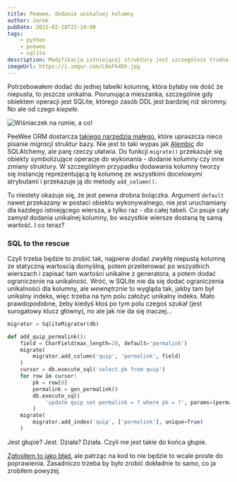 ```yaml
---
title: Peewee, dodanie unikalnej kolumny
author: Jarek
pubDate: 2021-02-18T22:19:00
tags:
    - python
    - peewee
    - sqlite
description: Modyfikacja istniejącej struktury jest szczególnie trudna wtedy, gdy trzeba dodać kolumnę, która podlega ograniczeniom. Czsem trzeba naprawdę dużo kombinować.
imageUrl: https://i.imgur.com/LHaFk4Dh.jpg
---
```


Potrzebowałem dodać do jednej tabelki kolumnę, która byłaby nie dość że niepusta, to jeszcze unikalna. Piorunująca mieszanka, szczególnie gdy obiektem operacji jest SQLite, którego zasób DDL jest bardziej niż skromny. No ale od czego _kiepełe_.

![Wiśniaczek na rumie, a co!](https://i.imgur.com/LHaFk4Dh.jpg)

PeeWee ORM dostarcza [takiego narzędzia małego](http://docs.peewee-orm.com/en/latest/peewee/playhouse.html#migrate), które upraszcza nieco pisanie _migracji_ struktur bazy. Nie jest to taki wypas jak [Alembic](https://alembic.sqlalchemy.org/) do SQLAlchemy, ale parę rzeczy ułatwia. Do funkcji `migrate()` przekazuje się obiekty symbolizujące operacje do wykonania - dodanie kolumny czy inne zmiany struktury. W szczególnym przypadku dodawania kolumny tworzy się instancję reprezentującą tę kolumnę ze wszystkimi docelowymi atrybutami i przekazuje ją do metody `add_column()`.

Tu niestety okazuje się, że jest pewna drobna bolączka. Argument `default` nawet przekazany w postaci obiektu wykonywalnego, nie jest uruchamiany dla każdego istniejącego wiersza, a tylko raz - dla całej tabeli. Co psuje cały zamysł dodania unikalnej kolumny, bo wszystkie wiersze dostaną tę samą wartość. I co teraz?

### SQL to the rescue

Czyli trzeba będzie to zrobić tak, najpierw dodać _zwykłą_ niepustą kolumnę ze statyczną wartoscią domyślną, potem przeiterować po wszystkich wierszach i zapisać tam wartości unikalne z generatora, a potem dodać ograniczenie na unikalność. Wróć, w SQLite nie da się dodać ograniczenia unikalności dla kolumny, ale _wewnętrznie_ to wygląda tak, jakby tam był unikalny indeks, więc trzeba na tym polu założyć unikalny indeks. Mało prawdopodobne, żeby kiedyś ktoś po tym polu czegoś szukał (jest surogatowy klucz główny), no ale jak nie da się inaczej...

```python
migrator = SqliteMigrator(db)

def add_quip_permalink():
    field = CharField(max_length=20, default='permalink')
    migrate(
        migrator.add_column('quip', 'permalink', field)
    )
    cursor = db.execute_sql('select pk from quip')
    for row in cursor:
        pk = row[0]
        permalink = gen_permalink()
        db.execute_sql(
            'update quip set permalink = ? where pk = ?', params=(permalink, pk)
        )
    migrate(
        migrator.add_index('quip', ['permalink'], unique=True)
    )
```

Jest głupie? Jest. Działa? Działa. Czyli nie jest takie do końca głupie.

[Zgłosiłem to jako błąd](https://github.com/coleifer/peewee/issues/2351), ale patrząc na kod to nie będzie to wcale proste do poprawienia. Zasadniczo trzeba by było zrobić dokładnie to samo, co ja zrobiłem powyżej.
